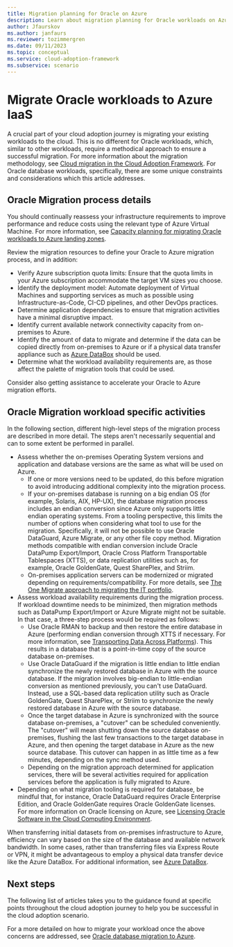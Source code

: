 ```yaml
---
title: Migration planning for Oracle on Azure
description: Learn about migration planning for Oracle workloads on Azure IaaS.
author: Jfaurskov
ms.author: janfaurs
ms.reviewer: tozimmergren
ms.date: 09/11/2023
ms.topic: conceptual
ms.service: cloud-adoption-framework
ms.subservice: scenario
---
```


# Migrate Oracle workloads to Azure IaaS

A crucial part of your cloud adoption journey is migrating your existing workloads to the cloud. This is no different for Oracle workloads, which, similar to other workloads, require a methodical approach to ensure a successful migration. For more information about the migration methodology, see [Cloud migration in the Cloud Adoption Framework](../../migrate/index.md). For Oracle database workloads, specifically, there are some unique constraints and considerations which this article addresses.

## Oracle Migration process details

You should continually reassess your infrastructure requirements to improve performance and reduce costs using the relevant type of Azure Virtual Machine. For more information, see [Capacity planning for migrating Oracle workloads to Azure landing zones](./oracle-capacity-planning.md).

Review the migration resources to define your Oracle to Azure migration process, and in addition:

- Verify Azure subscription quota limits: Ensure that the quota limits in your Azure subscription accommodate the target VM sizes you choose.
- Identify the deployment model: Automate deployment of Virtual Machines and supporting services as much as possible using Infrastructure-as-Code, CI-CD pipelines, and other DevOps practices.
- Determine application dependencies to ensure that migration activities have a minimal disruptive impact.
- Identify current available network connectivity capacity from on-premises to Azure.
- Identify the amount of data to migrate and determine if the data can be copied directly from on-premises to Azure or if a physical data transfer appliance such as [Azure DataBox](/azure/databox/data-box-overview) should be used.
- Determine what the workload availability requirements are, as those affect the palette of migration tools that could be used.

Consider also getting assistance to accelerate your Oracle to Azure migration efforts.

## Oracle Migration workload specific activities

In the following section, different high-level steps of the migration process are described in more detail. The steps aren't necessarily sequential and can to some extent be performed in parallel.

- Assess whether the on-premises Operating System versions and application and database versions are the same as what will be used on Azure.
  - If one or more versions need to be updated, do this before migration to avoid introducing additional complexity into the migration process.
  - If your on-premises database is running on a big endian OS (for example, Solaris, AIX, HP-UX), the database migration process includes an endian conversion since Azure only supports little endian operating systems. From a tooling perspective, this limits the number of options when considering what tool to use for the migration. Specifically, it will not be possible to use Oracle DataGuard, Azure Migrate, or any other file copy method. Migration methods compatible with endian conversion include Oracle DataPump Export/Import, Oracle Cross Platform Transportable Tablespaces (XTTS), or data replication utilities such as, for example, Oracle GoldenGate, Quest SharePlex, and Striim.
  - On-premises application servers can be modernized or migrated depending on requirements/compatibility. For more details, see [The One Migrate approach to migrating the IT portfolio](../index.md).
- Assess workload availability requirements during the migration process. If workload downtime needs to be minimized, then migration methods such as DataPump Export/Import or Azure Migrate might not be suitable. In that case, a three-step process would be required as follows:
  - Use Oracle RMAN to backup and then restore the entire database in Azure (performing endian conversion through XTTS if necessary. For more information, see [Transporting Data Across Platforms](https://docs.oracle.com/en/database/oracle/oracle-database/23/admin/transporting-data.html#GUID-FE3003B9-605A-4269-B167-005AC778C870)). This results in a database that is a point-in-time copy of the source database on-premises.
  - Use Oracle DataGuard if the migration is little endian to little endian synchronize the newly restored database in Azure with the source database. If the migration involves big-endian to little-endian conversion as mentioned previously, you can't use DataGuard. Instead, use a SQL-based data replication utility such as Oracle GoldenGate, Quest SharePlex, or Striim to synchronize the newly restored database in Azure with the source database.
  - Once the target database in Azure is synchronized with the source database on-premises, a "cutover" can be scheduled conveniently. The "cutover" will mean shutting down the source database on-premises, flushing the last few transactions to the target database in Azure, and then opening the target database in Azure as the new source database. This cutover can happen in as little time as a few minutes, depending on the sync method used.
  - Depending on the migration approach determined for application services, there will be several activities required for application services before the application is fully migrated to Azure.
- Depending on what migration tooling is required for database, be mindful that, for instance,  Oracle DataGuard requires Oracle Enterprise Edition, and Oracle GoldenGate requires Oracle GoldenGate licenses. For more information on Oracle licensing on Azure, see [Licensing Oracle Software in the Cloud Computing Environment](https://www.oracle.com/us/corporate/pricing/cloud-licensing-070579.pdf).

When transferring initial datasets from on-premises infrastructure to Azure, efficiency can vary based on the size of the database and available network bandwidth. In some cases, rather than transferring files via Express Route or VPN, it might be advantageous to employ a physical data transfer device like the Azure DataBox. For additional information, see [Azure DataBox](/azure/databox/data-box-overview).

## Next steps

The following list of articles takes you to the guidance found at specific points throughout the cloud adoption journey to help you be successful in the cloud adoption scenario.

For a more detailed on how to migrate your workload once the above concerns are addressed, see [Oracle database migration to Azure](/azure/architecture/solution-ideas/articles/reference-architecture-for-oracle-database-migration-to-azure).
